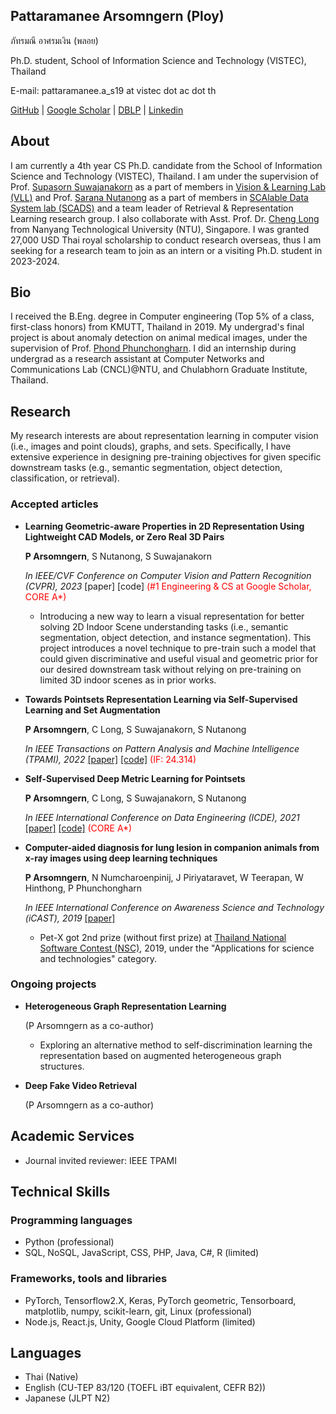 

<!-- <img src="imgs/IMG_0256_2.jpg" alt="drawing" width="200"/>
 -->
## Pattaramanee Arsomngern (Ploy)
ภัทรมณี อาศรมเงิน (พลอย)

Ph.D. student, School of Information Science and Technology (VISTEC), Thailand

E-mail: pattaramanee.a_s19 at vistec dot ac dot th

[GitHub](https://github.com/pattaramaneea) \| [Google Scholar](https://scholar.google.co.th/citations?user=xc-r7U8AAAAJ&hl=en) \| [DBLP](https://dblp.org/pid/256/8420.html) \| [Linkedin](https://www.linkedin.com/in/pattaramanee-arsomngern-053383167/?originalSubdomain=th) 

## About
I am currently a 4th year CS Ph.D. candidate from the School of Information Science and Technology (VISTEC), Thailand. I am under the supervision of Prof. [Supasorn Suwajanakorn](http://www.supasorn.com/) as a part of members in [Vision & Learning Lab (VLL)](https://vistec.ist/vision) and Prof. [Sarana Nutanong](https://scholar.google.com/citations?user=fEPAC_AAAAAJ&hl=en) as a part of members in [SCAlable Data System lab (SCADS)](https://vistec.ist/scads) 
and a team leader of Retrieval & Representation Learning research group.
I also collaborate with Asst. Prof. Dr. [Cheng Long](https://personal.ntu.edu.sg/c.long/) from Nanyang Technological University (NTU), Singapore. I was granted 27,000 USD Thai royal scholarship to conduct research overseas, thus I am seeking for a research team to join as an intern or a visiting Ph.D. student in 2023-2024.

## Bio
I received the B.Eng. degree in Computer engineering (Top 5% of a class, first-class honors) from KMUTT, Thailand in 2019. My undergrad's final project is about anomaly detection on animal medical images, under the supervision of Prof. [Phond Phunchongharn](https://www.cpe.kmutt.ac.th/en/staff-detail/Phond). I did an internship during undergrad as a research assistant at Computer Networks and Communications Lab (CNCL)@NTU, and Chulabhorn Graduate Institute, Thailand.

## Research
My research interests are about representation learning in computer vision (i.e., images and point clouds), graphs, and sets. Specifically, I have extensive experience in designing pre-training objectives for given specific downstream tasks (e.g., semantic segmentation, object detection, classification, or retrieval).

### Accepted articles 
* **Learning Geometric-aware Properties in 2D Representation Using Lightweight CAD Models, or Zero Real 3D Pairs**

  **P Arsomngern**, S Nutanong, S Suwajanakorn 
  
  *In IEEE/CVF Conference on Computer Vision and Pattern Recognition (CVPR), 2023* [paper] [code] <span style="color: red">(#1 Engineering & CS at Google Scholar, CORE A*)</span>
  
  * Introducing a new way to learn a visual representation for better solving 2D Indoor Scene understanding tasks (i.e., semantic segmentation, object detection, and instance segmentation). This project introduces a novel technique to pre-train such a model that could given discriminative and useful visual and geometric prior for our desired downstream task without relying on pre-training on limited 3D indoor scenes as in prior works.

* **Towards Pointsets Representation Learning via Self-Supervised Learning and Set Augmentation**

  **P Arsomngern**, C Long, S Suwajanakorn, S Nutanong

  *In IEEE Transactions on Pattern Analysis and Machine Intelligence (TPAMI), 2022* [[paper]](https://ieeexplore.ieee.org/abstract/document/9665285/) [[code]](https://github.com/vistec-AI/WSSET) <span style="color: red">(IF: 24.314)</span>

* **Self-Supervised Deep Metric Learning for Pointsets**

  **P Arsomngern**, C Long, S Suwajanakorn, S Nutanong

  *In IEEE International Conference on Data Engineering (ICDE), 2021* [[paper]](https://ieeexplore.ieee.org/abstract/document/9458827) [[code]](https://github.com/vistec-AI/WSSET) <span style="color: red">(CORE A*)</span>

* **Computer-aided diagnosis for lung lesion in companion animals from x-ray images using deep learning techniques**

  **P Arsomngern**, N Numcharoenpinij, J Piriyataravet, W Teerapan, W Hinthong, P Phunchongharn

  *In IEEE International Conference on Awareness Science and Technology (iCAST), 2019* [[paper]](https://ieeexplore.ieee.org/abstract/document/8923126)

  * Pet-X got 2nd prize (without first prize) at [Thailand National Software Contest (NSC)](http://fic.nectec.or.th/nsc21_Decisions), 2019, under the "Applications for science and technologies" category.

### Ongoing projects

* **Heterogeneous Graph Representation Learning**

  (P Arsomngern as a co-author)
 
  * Exploring an alternative method to self-discrimination learning the representation based on augmented heterogeneous graph structures.

* **Deep Fake Video Retrieval**

  (P Arsomngern as a co-author)

## Academic Services
* Journal invited reviewer: IEEE TPAMI

## Technical Skills
### Programming languages
* Python (professional)
* SQL, NoSQL, JavaScript, CSS, PHP, Java, C#, R (limited)

### Frameworks, tools and libraries
* PyTorch, Tensorflow2.X, Keras, PyTorch geometric, Tensorboard, matplotlib, numpy, scikit-learn, git, Linux (professional)
* Node.js, React.js, Unity, Google Cloud Platform (limited)

## Languages
* Thai (Native)
* English (CU-TEP 83/120 (TOEFL iBT equivalent, CEFR B2))
* Japanese (JLPT N2)





